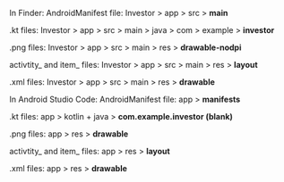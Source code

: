In Finder:
AndroidManifest file: Investor > app > src > **main**

.kt files: Investor > app > src > main > java > com > example > **investor**

.png files: Investor > app > src > main > res > **drawable-nodpi**

activtity_ and item_ files: Investor > app > src > main > res > **layout**

.xml files: Investor > app > src > main > res > **drawable**

In Android Studio Code:
AndroidManifest file: app > **manifests**

.kt files: app > kotlin + java > **com.example.investor (blank)**

.png files: app > res > **drawable**

activtity_ and item_ files: app > res > **layout**

.xml files: app > res > **drawable**
